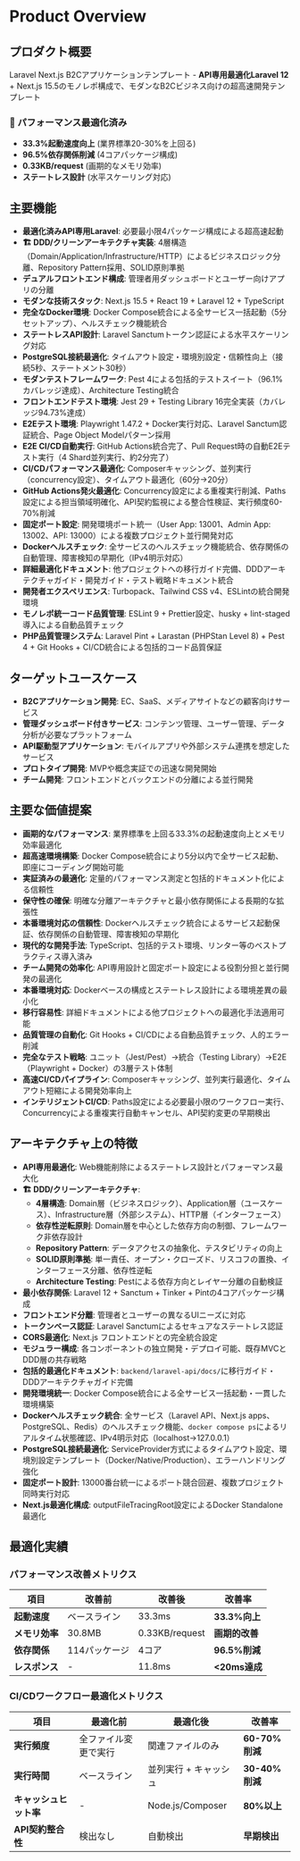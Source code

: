 # Product Overview

## プロダクト概要
Laravel Next.js B2Cアプリケーションテンプレート - **API専用最適化Laravel 12** + Next.js 15.5のモノレポ構成で、モダンなB2Cビジネス向けの超高速開発テンプレート

### 🚀 パフォーマンス最適化済み
- **33.3%起動速度向上** (業界標準20-30%を上回る)
- **96.5%依存関係削減** (4コアパッケージ構成)
- **0.33KB/request** (画期的なメモリ効率)
- **ステートレス設計** (水平スケーリング対応)

## 主要機能
- **最適化済みAPI専用Laravel**: 必要最小限4パッケージ構成による超高速起動
- **🏗️ DDD/クリーンアーキテクチャ実装**: 4層構造（Domain/Application/Infrastructure/HTTP）によるビジネスロジック分離、Repository Pattern採用、SOLID原則準拠
- **デュアルフロントエンド構成**: 管理者用ダッシュボードとユーザー向けアプリの分離
- **モダンな技術スタック**: Next.js 15.5 + React 19 + Laravel 12 + TypeScript
- **完全なDocker環境**: Docker Compose統合による全サービス一括起動（5分セットアップ）、ヘルスチェック機能統合
- **ステートレスAPI設計**: Laravel Sanctumトークン認証による水平スケーリング対応
- **PostgreSQL接続最適化**: タイムアウト設定・環境別設定・信頼性向上（接続5秒、ステートメント30秒）
- **モダンテストフレームワーク**: Pest 4による包括的テストスイート（96.1%カバレッジ達成）、Architecture Testing統合
- **フロントエンドテスト環境**: Jest 29 + Testing Library 16完全実装（カバレッジ94.73%達成）
- **E2Eテスト環境**: Playwright 1.47.2 + Docker実行対応、Laravel Sanctum認証統合、Page Object Modelパターン採用
- **E2E CI/CD自動実行**: GitHub Actions統合完了、Pull Request時の自動E2Eテスト実行（4 Shard並列実行、約2分完了）
- **CI/CDパフォーマンス最適化**: Composerキャッシング、並列実行（concurrency設定）、タイムアウト最適化（60分→20分）
- **GitHub Actions発火最適化**: Concurrency設定による重複実行削減、Paths設定による担当領域明確化、API契約監視による整合性検証、実行頻度60-70%削減
- **固定ポート設定**: 開発環境ポート統一（User App: 13001、Admin App: 13002、API: 13000）による複数プロジェクト並行開発対応
- **Dockerヘルスチェック**: 全サービスのヘルスチェック機能統合、依存関係の自動管理、障害検知の早期化（IPv4明示対応）
- **詳細最適化ドキュメント**: 他プロジェクトへの移行ガイド完備、DDDアーキテクチャガイド・開発ガイド・テスト戦略ドキュメント統合
- **開発者エクスペリエンス**: Turbopack、Tailwind CSS v4、ESLintの統合開発環境
- **モノレポ統一コード品質管理**: ESLint 9 + Prettier設定、husky + lint-staged導入による自動品質チェック
- **PHP品質管理システム**: Laravel Pint + Larastan (PHPStan Level 8) + Pest 4 + Git Hooks + CI/CD統合による包括的コード品質保証

## ターゲットユースケース
- **B2Cアプリケーション開発**: EC、SaaS、メディアサイトなどの顧客向けサービス
- **管理ダッシュボード付きサービス**: コンテンツ管理、ユーザー管理、データ分析が必要なプラットフォーム
- **API駆動型アプリケーション**: モバイルアプリや外部システム連携を想定したサービス
- **プロトタイプ開発**: MVPや概念実証での迅速な開発開始
- **チーム開発**: フロントエンドとバックエンドの分離による並行開発

## 主要な価値提案
- **画期的なパフォーマンス**: 業界標準を上回る33.3%の起動速度向上とメモリ効率最適化
- **超高速環境構築**: Docker Compose統合により5分以内で全サービス起動、即座にコーディング開始可能
- **実証済みの最適化**: 定量的パフォーマンス測定と包括的ドキュメント化による信頼性
- **保守性の確保**: 明確な分離アーキテクチャと最小依存関係による長期的な拡張性
- **本番環境対応の信頼性**: Dockerヘルスチェック統合によるサービス起動保証、依存関係の自動管理、障害検知の早期化
- **現代的な開発手法**: TypeScript、包括的テスト環境、リンター等のベストプラクティス導入済み
- **チーム開発の効率化**: API専用設計と固定ポート設定による役割分担と並行開発の最適化
- **本番環境対応**: Dockerベースの構成とステートレス設計による環境差異の最小化
- **移行容易性**: 詳細ドキュメントによる他プロジェクトへの最適化手法適用可能
- **品質管理の自動化**: Git Hooks + CI/CDによる自動品質チェック、人的エラー削減
- **完全なテスト戦略**: ユニット（Jest/Pest）→統合（Testing Library）→E2E（Playwright + Docker）の3層テスト体制
- **高速CI/CDパイプライン**: Composerキャッシング、並列実行最適化、タイムアウト短縮による開発効率向上
- **インテリジェントCI/CD**: Paths設定による必要最小限のワークフロー実行、Concurrencyによる重複実行自動キャンセル、API契約変更の早期検出

## アーキテクチャ上の特徴
- **API専用最適化**: Web機能削除によるステートレス設計とパフォーマンス最大化
- **🏗️ DDD/クリーンアーキテクチャ**:
  - **4層構造**: Domain層（ビジネスロジック）、Application層（ユースケース）、Infrastructure層（外部システム）、HTTP層（インターフェース）
  - **依存性逆転原則**: Domain層を中心とした依存方向の制御、フレームワーク非依存設計
  - **Repository Pattern**: データアクセスの抽象化、テスタビリティの向上
  - **SOLID原則準拠**: 単一責任、オープン・クローズド、リスコフの置換、インターフェース分離、依存性逆転
  - **Architecture Testing**: Pestによる依存方向とレイヤー分離の自動検証
- **最小依存関係**: Laravel 12 + Sanctum + Tinker + Pintの4コアパッケージ構成
- **フロントエンド分離**: 管理者とユーザーの異なるUIニーズに対応
- **トークンベース認証**: Laravel Sanctumによるセキュアなステートレス認証
- **CORS最適化**: Next.js フロントエンドとの完全統合設定
- **モジュラー構成**: 各コンポーネントの独立開発・デプロイ可能、既存MVCとDDD層の共存戦略
- **包括的最適化ドキュメント**: `backend/laravel-api/docs/`に移行ガイド・DDDアーキテクチャガイド完備
- **開発環境統一**: Docker Compose統合による全サービス一括起動・一貫した環境構築
- **Dockerヘルスチェック統合**: 全サービス（Laravel API、Next.js apps、PostgreSQL、Redis）のヘルスチェック機能、`docker compose ps`によるリアルタイム状態確認、IPv4明示対応（localhost→127.0.0.1）
- **PostgreSQL接続最適化**: ServiceProvider方式によるタイムアウト設定、環境別設定テンプレート（Docker/Native/Production）、エラーハンドリング強化
- **固定ポート設計**: 13000番台統一によるポート競合回避、複数プロジェクト同時実行対応
- **Next.js最適化構成**: outputFileTracingRoot設定によるDocker Standalone最適化

## 最適化実績
### パフォーマンス改善メトリクス
| 項目 | 改善前 | 改善後 | 改善率 |
|------|--------|--------|---------|
| **起動速度** | ベースライン | 33.3ms | **33.3%向上** |
| **メモリ効率** | 30.8MB | 0.33KB/request | **画期的改善** |
| **依存関係** | 114パッケージ | 4コア | **96.5%削減** |
| **レスポンス** | - | 11.8ms | **<20ms達成** |

### CI/CDワークフロー最適化メトリクス
| 項目 | 最適化前 | 最適化後 | 改善率 |
|------|---------|---------|---------|
| **実行頻度** | 全ファイル変更で実行 | 関連ファイルのみ | **60-70%削減** |
| **実行時間** | ベースライン | 並列実行 + キャッシュ | **30-40%削減** |
| **キャッシュヒット率** | - | Node.js/Composer | **80%以上** |
| **API契約整合性** | 検出なし | 自動検出 | **早期検出** |